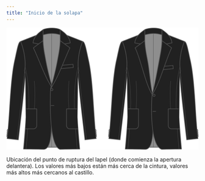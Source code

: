 ```yaml
---
title: "Inicio de la solapa"
---
```


![Inicio de la solapa](lapelstart.svg)

Ubicación del punto de ruptura del lapel (donde comienza la apertura delantera). Los valores más bajos están más cerca de la cintura, valores más altos más cercanos al castillo.




